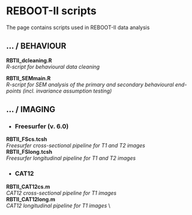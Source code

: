 # REBOOT-II scripts
The page contains scripts used in REBOOT-II data analysis

## ... / BEHAVIOUR
**RBTII_dcleaning.R** \
_R-script for behavioural data cleaning_

**RBTII_SEMmain.R** \
_R-script for SEM analysis of the primary and secondary behavioural end-points
(incl. invariance assumption testing)_

## ... / IMAGING
* ### Freesurfer (v. 6.0)
**RBTII_FScs.tcsh** \
_Freesurfer cross-sectional pipeline for T1 and T2 images_ \
**RBTII_FSlong.tcsh** \
_Freesurfer longitudinal pipeline for T1 and T2 images_


* ### CAT12
**RBTII_CAT12cs.m** \
_CAT12 cross-sectional pipeline for T1 images_ \
**RBTII_CAT12long.m** \
_CAT12 longitudinal pipeline for T1 images_ \

